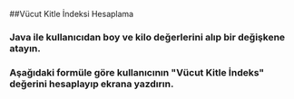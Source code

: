 ##Vücut Kitle İndeksi Hesaplama
### Java ile kullanıcıdan boy ve kilo değerlerini alıp bir değişkene atayın.
### Aşağıdaki formüle göre kullanıcının "Vücut Kitle İndeks" değerini hesaplayıp ekrana yazdırın.
